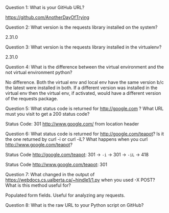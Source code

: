 Question 1: What is your GitHub URL?

https://github.com/AnotherDayOfTrying

Question 2: What version is the requests library installed on the system?

2.31.0

Question 3: What version is the requests library installed in the virtualenv?

2.31.0

Question 4: What is the difference between the virtual environment and the not virtual environment python?

No difference. Both the virtual env and local env have the same version b/c the latest were installed in both. If a different version was installed in the virtual env then the virtual env, if activated, would have a different version of the requests package.

Question 5: What status code is returned for http://google.com ? What URL must you visit to get a 200 status code?

Status Code: 301
http://www.google.com/ from location header

Question 6: What status code is returned for http://google.com/teapot? Is it the one returned by curl -i or curl -iL? What happens when you curl http://www.google.com/teapot?

Status Code http://google.com/teapot: 301 -> `-i` -> 301 -> `-iL` -> 418

Status Code http://www.google.com/teapot: 301

Question 7: What changed in the output of https://webdocs.cs.ualberta.ca/~hindle1/1.py when you used -X POST? What is this method useful for?

Populated form fields. Useful for analyzing any requests.

Question 8: What is the raw URL to your Python script on GitHub?


